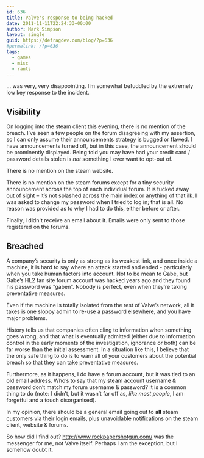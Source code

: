 ```yaml
---
id: 636
title: Valve's response to being hacked
date: 2011-11-11T22:24:33+00:00
author: Mark Simpson
layout: single
guid: https://defragdev.com/blog/?p=636
#permalink: /?p=636
tags:
  - games
  - misc
  - rants
---
```

... was very, very disappointing. I’m somewhat befuddled by the extremely low key response to the incident. 

## Visibility

On logging into the steam client this evening, there is no mention of the breach. I’ve seen a few people on the forum disagreeing with my assertion, so I can only assume their announcements strategy is bugged or flawed. I have announcements turned off, but in this case, the announcement should be prominently displayed. Being told you may have had your credit card / password details stolen is _not_ something I ever want to opt-out of.

There is no mention on the steam website.

There is no mention on the steam forums except for a tiny security announcement across the top of each individual forum. It is tucked away out of sight – it’s not splashed across the main index or anything of that ilk. I was asked to change my password when I tried to log in; that is all. No reason was provided as to why I had to do this, either before or after.

Finally, I didn't receive an email about it. Emails were only sent to those registered on the forums. 

## Breached

A company’s security is only as strong as its weakest link, and once inside a machine, it is hard to say where an attack started and ended - particularly when you take human factors into account. Not to be mean to Gabe, but Gabe’s HL2 fan site forum account was hacked years ago and they found his password was “gaben”. Nobody is perfect, even when they’re taking preventative measures.

Even if the machine is totally isolated from the rest of Valve’s network, all it takes is one sloppy admin to re-use a password elsewhere, and you have major problems. 

History tells us that companies often cling to information when something goes wrong, and that what is eventually admitted (either due to information control in the early moments of the investigation, ignorance or both) can be far worse than the initial assessment. In a situation like this, I believe that the only safe thing to do is to warn all of your customers about the potential breach so that they can take preventative measures.

Furthermore, as it happens, I do have a forum account, but it was tied to an old email address. Who’s to say that my steam account username & password don’t match my forum username & password? It is a common thing to do (note: I didn’t, but it wasn’t far off as, _like most people_, I am forgetful and a touch disorganised).

In my opinion, there should be a general email going out to **all** steam customers via their login emails, plus unavoidable notifications on the steam client, website & forums.

So how did I find out? <http://www.rockpapershotgun.com/> was the messenger for me, not Valve itself. Perhaps I am the exception, but I somehow doubt it.